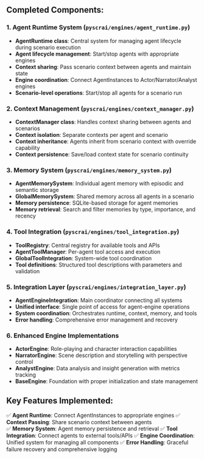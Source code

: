 ## Completed Components:

### 1. Agent Runtime System (`pyscrai/engines/agent_runtime.py`)

- __AgentRuntime class__: Central system for managing agent lifecycle during scenario execution
- __Agent lifecycle management__: Start/stop agents with appropriate engines
- __Context sharing__: Pass scenario context between agents and maintain state
- __Engine coordination__: Connect AgentInstances to Actor/Narrator/Analyst engines
- __Scenario-level operations__: Start/stop all agents for a scenario run

### 2. Context Management (`pyscrai/engines/context_manager.py`)

- __ContextManager class__: Handles context sharing between agents and scenarios
- __Context isolation__: Separate contexts per agent and scenario
- __Context inheritance__: Agents inherit from scenario context with override capability
- __Context persistence__: Save/load context state for scenario continuity

### 3. Memory System (`pyscrai/engines/memory_system.py`)

- __AgentMemorySystem__: Individual agent memory with episodic and semantic storage
- __GlobalMemorySystem__: Shared memory across all agents in a scenario
- __Memory persistence__: SQLite-based storage for agent memories
- __Memory retrieval__: Search and filter memories by type, importance, and recency

### 4. Tool Integration (`pyscrai/engines/tool_integration.py`)

- __ToolRegistry__: Central registry for available tools and APIs
- __AgentToolManager__: Per-agent tool access and execution
- __GlobalToolIntegration__: System-wide tool coordination
- __Tool definitions__: Structured tool descriptions with parameters and validation

### 5. Integration Layer (`pyscrai/engines/integration_layer.py`)

- __AgentEngineIntegration__: Main coordinator connecting all systems
- __Unified interface__: Single point of access for agent-engine operations
- __System coordination__: Orchestrates runtime, context, memory, and tools
- __Error handling__: Comprehensive error management and recovery

### 6. Enhanced Engine Implementations

- __ActorEngine__: Role-playing and character interaction capabilities
- __NarratorEngine__: Scene description and storytelling with perspective control
- __AnalystEngine__: Data analysis and insight generation with metrics tracking
- __BaseEngine__: Foundation with proper initialization and state management

## Key Features Implemented:

✅ __Agent Runtime__: Connect AgentInstances to appropriate engines ✅ __Context Passing__: Share scenario context between agents\
✅ __Memory System__: Agent memory persistence and retrieval ✅ __Tool Integration__: Connect agents to external tools/APIs ✅ __Engine Coordination__: Unified system for managing all components ✅ __Error Handling__: Graceful failure recovery and comprehensive logging

